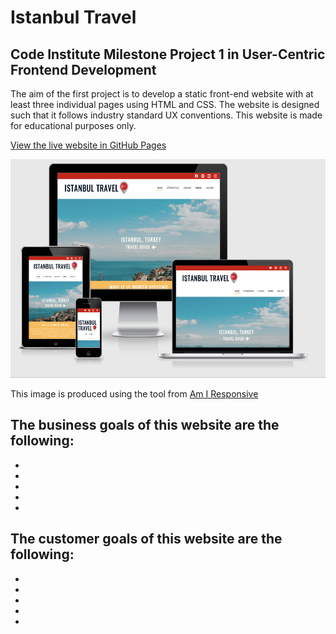 <h1><strong>Istanbul Travel</strong></h1>

<h2>Code Institute Milestone Project 1 in User-Centric Frontend Development</h2>

<p>
    The aim of the first project is to develop a static front-end website with at least three individual pages using HTML and CSS. The website is designed such that it follows industry standard UX conventions. This website is made for educational purposes only. 
</p>

<a href="https://zainabmeerza.github.io/istanbul-travel/" target="_blank" >View the live website in GitHub Pages</a>

<img src="assets/images/am-i-responsive.png" height="350px" width="600px" alt="screenshot of the responsiveness of the website" >

<p>This image is produced using the tool from <a href="http://ami.responsivedesign.is/#" target="_blank">Am I Responsive</a></p>

<h2><strong>The business goals of this website are the following:</strong></h2>
    <ul>
        <li></li>
        <li></li>
        <li></li>
        <li></li>
        <li></li>
    </ul>

<h2><strong>The customer goals of this website are the following:</strong></h2>
 <ul>
        <li></li>
        <li></li>
        <li></li>
        <li></li>
        <li></li>
</ul>